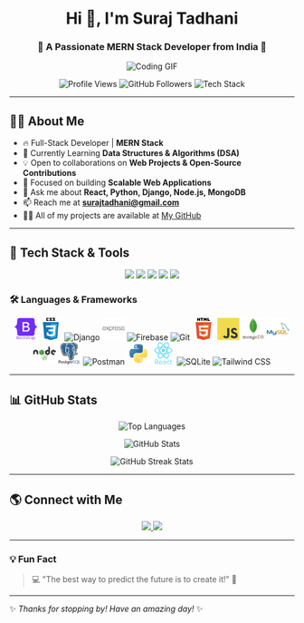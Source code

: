 <h1 align="center">Hi 👋, I'm Suraj Tadhani</h1>
<h3 align="center">🚀 A Passionate MERN Stack Developer from India 🚀</h3>

<p align="center">
  <img src="https://media3.giphy.com/media/qgQUggAC3Pfv687qPC/giphy.webp" width="500px" alt="Coding GIF">
</p>

<p align="center">
  <img src="https://komarev.com/ghpvc/?username=surajtadhani&label=Profile%20views&color=0e75b6&style=flat" alt="Profile Views" />
  <img src="https://img.shields.io/github/followers/surajtadhani?style=social" alt="GitHub Followers">
  <img src="https://img.shields.io/badge/Code-React-blue?style=flat&logo=react" alt="Tech Stack">
</p>

---

## 👨‍💻 **About Me**
- 🔥 Full-Stack Developer | **MERN Stack**  
- 🌱 Currently Learning **Data Structures & Algorithms (DSA)**  
- 💡 Open to collaborations on **Web Projects & Open-Source Contributions**  
- 🎯 Focused on building **Scalable Web Applications**  
- 💬 Ask me about **React, Python, Django, Node.js, MongoDB**  
- 📫 Reach me at **surajtadhani@gmail.com**  
- 👨‍💻 All of my projects are available at [My GitHub](https://github.com/SurajTadhani)  

---

## 🚀 **Tech Stack & Tools**
<p align="center">
  <img src="https://img.shields.io/badge/Code-React-blue?style=for-the-badge&logo=react" />
  <img src="https://img.shields.io/badge/Code-Node.js-success?style=for-the-badge&logo=node.js" />
  <img src="https://img.shields.io/badge/Backend-Express.js-black?style=for-the-badge&logo=express" />
  <img src="https://img.shields.io/badge/Database-MongoDB-green?style=for-the-badge&logo=mongodb" />
  <img src="https://img.shields.io/badge/Frontend-TailwindCSS-blue?style=for-the-badge&logo=tailwindcss" />
</p>

### 🛠 **Languages & Frameworks**
<p align="center">
  <img src="https://raw.githubusercontent.com/devicons/devicon/master/icons/bootstrap/bootstrap-plain-wordmark.svg" alt="Bootstrap" width="40" height="40"/>
  <img src="https://raw.githubusercontent.com/devicons/devicon/master/icons/css3/css3-original-wordmark.svg" alt="CSS3" width="40" height="40"/> 
  <img src="https://cdn.worldvectorlogo.com/logos/django.svg" alt="Django" width="40" height="40"/> 
  <img src="https://raw.githubusercontent.com/devicons/devicon/master/icons/express/express-original-wordmark.svg" alt="Express.js" width="40" height="40"/>
  <img src="https://www.vectorlogo.zone/logos/firebase/firebase-icon.svg" alt="Firebase" width="40" height="40"/>
  <img src="https://www.vectorlogo.zone/logos/git-scm/git-scm-icon.svg" alt="Git" width="40" height="40"/>
  <img src="https://raw.githubusercontent.com/devicons/devicon/master/icons/html5/html5-original-wordmark.svg" alt="HTML5" width="40" height="40"/>
  <img src="https://raw.githubusercontent.com/devicons/devicon/master/icons/javascript/javascript-original.svg" alt="JavaScript" width="40" height="40"/> 
  <img src="https://raw.githubusercontent.com/devicons/devicon/master/icons/mongodb/mongodb-original-wordmark.svg" alt="MongoDB" width="40" height="40"/> 
  <img src="https://raw.githubusercontent.com/devicons/devicon/master/icons/mysql/mysql-original-wordmark.svg" alt="MySQL" width="40" height="40"/> 
  <img src="https://raw.githubusercontent.com/devicons/devicon/master/icons/nodejs/nodejs-original-wordmark.svg" alt="Node.js" width="40" height="40"/> 
  <img src="https://raw.githubusercontent.com/devicons/devicon/master/icons/postgresql/postgresql-original-wordmark.svg" alt="PostgreSQL" width="40" height="40"/> 
  <img src="https://www.vectorlogo.zone/logos/getpostman/getpostman-icon.svg" alt="Postman" width="40" height="40"/>
  <img src="https://raw.githubusercontent.com/devicons/devicon/master/icons/python/python-original.svg" alt="Python" width="40" height="40"/> 
  <img src="https://raw.githubusercontent.com/devicons/devicon/master/icons/react/react-original-wordmark.svg" alt="React" width="40" height="40"/> 
  <img src="https://www.vectorlogo.zone/logos/sqlite/sqlite-icon.svg" alt="SQLite" width="40" height="40"/>
  <img src="https://www.vectorlogo.zone/logos/tailwindcss/tailwindcss-icon.svg" alt="Tailwind CSS" width="40" height="40"/> 
</p>

---

## 📊 **GitHub Stats**
<p align="center">
  <img src="https://github-readme-stats.vercel.app/api/top-langs?username=surajtadhani&show_icons=true&locale=en&layout=compact" alt="Top Languages" />
</p>

<p align="center">
  <img src="https://github-readme-stats.vercel.app/api?username=surajtadhani&show_icons=true&theme=radical" alt="GitHub Stats" />
</p>

<p align="center">
  <img src="https://github-readme-streak-stats.herokuapp.com/?user=surajtadhani&theme=tokyonight" alt="GitHub Streak Stats" />
</p>

---

## 🌎 **Connect with Me**
<p align="center">
  <a href="https://linkedin.com/in/www.linkedin.com/in/suraj1845" target="_blank">
    <img src="https://img.shields.io/badge/LinkedIn-SurajTadhani-blue?style=for-the-badge&logo=linkedin" />
  </a>
  <a href="https://instagram.com/suraj_tadhani" target="_blank">
    <img src="https://img.shields.io/badge/Instagram-@suraj_tadhani-pink?style=for-the-badge&logo=instagram" />
  </a>
</p>

---

### 💡 **Fun Fact**
> 💻 "The best way to predict the future is to create it!" 🚀

---

✨ _Thanks for stopping by! Have an amazing day!_ ✨
